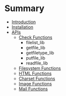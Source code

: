 # Summary

* [Introduction](README.md)
* [Installation](installation.md)
* [APIs](apis.md)
   * [Check Functions](check_functions.md)
       * filelist_lib
       * getfile_lib
       * getfiletype_lib
       * putfile_lib
       * readfile_lib
   * [Filesystem Functions](filesystem_functions.md)
   * [HTML Functions](html_functions.md)
   * [Charset Functions](charset_functions.md)
   * [Image Functions](image_functions.md)
   * [Mail Functions](mail_functions.md)

